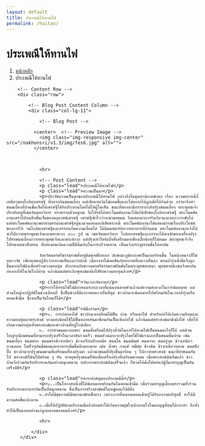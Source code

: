```yaml
---
layout: default
title: ประเพณีให้ทานไฟ
permalink: /haitan/
---
```



<div class="container">
<!-- Page Heading/Breadcrumbs -->
  <div class="row">
            <div class="col-lg-12">
                <h1 class="page-header">ประเพณีให้ทานไฟ
                </h1>
                <ol class="breadcrumb">
                    <li><a href="../index.html">หน้าหลัก</a>
                    </li>
                    <li class="active">ประเพณีให้ทานไฟ</li>
                </ol>
            </div>
        </div>
        <!-- /.row -->

        <!-- Content Row -->
        <div class="row">

            <!-- Blog Post Content Column -->
            <div class="col-lg-11">

                <!-- Blog Post -->

              <center>  <!-- Preview Image -->
                <img class="img-responsive img-center" src="/nakhonsri/v1.3/img/fes6.jpg" alt="">
              </center>



                <hr>

                <!-- Post Content -->
                <p class="lead">ประเพณีให้ทานไฟ</p>
                <p class="lead">ความเป็นมา</p>
                <p>ประวัติความเป็นมาของประเพณีให้ทานไฟ กล่าวถึงในขุนทกนิกายชาดก เรื่อง ความตระหนี่ถี่เหนียวของโกลิยะเศรษฐี ที่อยากกินขนมเบื้อง แต่เสียดายเงินไม่ยอมซื้อและไม่อยากให้ลูกเมียได้กินด้วย ภรรยาจึงทำขนมเบื้องที่บ้านชั้นเจ็ดให้เศรษฐีได้รับประทานโดยไม่ให้ผู้ใดเห็น ขณะที่สองสามีภรรยากำลังปรุงขนมเบื้อง พระพุทธเจ้าประทับอยู่ที่เชตวันมหาวิหาร ทรงทราบด้วยญาณ จึงโปรดให้พระโมคคัลลานะไปแก้นิสัยของโกลิยะเศรษฐี พระโมคคัคลานะตรงไปบนตึกชั้นเจ็ดของคฤหาสน์เศรษฐี เศรษฐีเข้าใจว่าจะมาขอขนม จึงแสดงอาการรังเกียจและออกวาจาขับไล่ แต่พระโมคคัคลานะพยายามทรมานเศรษฐีอยู่นานจนยอมละนิสัยตระหนี่ พระโมคคัลลานะได้แสดงธรรมเรื่องประโยชน์ของการให้ จนโกลิยะเศรษฐีและภรรยาเกิดความเลื่อมใส ได้นิมนต์มารับถวายอาหารที่บ้านตน พระโมคคัลลานะแจ้งให้นำไปถวายพระพุทธเจ้าและพระสาวก ๕๐๐ รูป ณ เชตวันมหาวิหาร โกลิยะเศรษฐีและภรรบาได้นำเข้าของเครื่องปรุงไปทำขนมเบื้องถวายพระพุทธเจ้าและพระสาวก แต่ปรุงเท่าไหร่แป้งที่เตรียมมาเพียงเล็กน้อยก็ไม่หมด พระพุทธเจ้าจึงโปรดเทศนาสั่งสอน ทั้งสองคนเกิดความปีติอิ่มเอิบในการบริจาคทาน เห็นแจ้งบรรลุธรรมชั้นโสดาบัน

                จังหวัดนครศรีธรรมราชตั้งอยู่ติดชายฝั่งทะเล ลักษณะภูมิอากาศเป็นแบบร้อนชื้น ในหน้าหนาวก็ไม่หนาวจัด เพียงแต่คนรู้สึกว่าอากาศเย็นลงกว่าปกติ เนื่องจากไม่เคยชินกับอากาศที่หนาวเย็นลง ตอนย่ำรุ่งเช้ามืดจึงลุกขึ้นมาก่อไฟผิงเพื่อสร้างความอบอุ่น ประกอบกับชาวนครศรีธรรมราชยึดมั่นในพระพุทธศาสนา พุทธศาสนิกชนจึงพากันก่อกองไฟในวัดใกล้บ้าน แล้วนิมนต์พระภิกษุสงฆ์มาผิงไฟรับความอบอุ่นด้วย</p>

                <p class="lead">วันเวลาจัดงาน</p>
                <p>การให้ทานไฟไม่มีกำหนดระยะเวลาที่แน่นอนตายตัวแล้วแต่ความสะดวกในการนัดหมาย แต่ส่วนใหญ่จะปฏิบัติในช่วงเดือนยี่ ซึ่งป็นช่วงที่มีอากาศหนาวเย็นที่สุด ชาวบ้านจะนัดหมายไปพร้อมกันในเวลาย่ำรุ่งหรือตอนเช้ามืด ซึ่งจะเป็นวันไหนก็ได้</p>

                <p class="lead">พิธีกรรม</p>
                <p>๑. การก่อกองไฟ ชาวบ้านจะเตรียมไม้ฟืน ถ่าน หรือเตาไฟ สำหรับก่อให้เกิดความร้อนและความอบอุ่นแก่พระสงฆ์ บางแห่งนิยมใช้ไม้ฟืนหลายอันมาซ้อนกันเป็นเพิงก่อไฟ แล้วนิมนต์พระสงฆ์มานั่งผิงไฟ เพื่อให้เกิดความอบอุ่นทั้งพระสงฆ์และชาวบ้านที่อยู่ใกล้เคียง
                ๒. การทำขนมถวายพระ ขนมที่เตรียมไปปรุงที่วัดในการให้ทานไฟเป็นขนมอะไรก็ได้ แต่ส่วนใหญ่จะนิยมขนมที่สามารถปรุงเสร็จในเวลาอันรวดเร็ว ขนมส่วนมากจะปรุงโดยใช้ไฟแรงและเป็นขนมพื้นบ้าน เช่น ขนมเบื้อง ขนมครก ขนมครกข้าวเหนียว ข้าวเกรียบปากหม้อ ขนมโค ขนมพิมพ์ ขนมจาก ขนมจู่จุน ข้าวเหนียวกวนทอด ในปัจจุบันมีขนมและอาหารเพิ่มขึ้นอีกมากมาย เช่น น้ำชา กาแฟ หมี่ผัด ข้าวต้ม ข้าวเหนียวหลาม ขนมปังปิ้ง ชาวบ้านจะปรุงขนมตามที่เตรียมเครื่องปรุงมา แล้วนำขนมที่ปรุงขึ้นมาร้อน ๆ ไปถวายพระสงฆ์ ขณะที่ทำขนมกันไป พระสงฆ์ก็ฉันไปพร้อม ๆ กัน จะหยุดปรุงขนมก็ต่อเมื่อเครื่องปรุงที่เตรียมมาหมด เมื่อพระสงฆ์ฉันอิ่มแล้ว ชาวบ้านจึงร่วมกันรับประทานกันอย่างสนุกสนาน หลังจากพระสงฆ์ฉันเสร็จแล้ว ก็สวดให้ศีลให้พรแก่ผู้ที่มาทำบุญเป็นอันเสร็จพิธี</p>

                <p class="lead">สาระสำคัญของประเพณีนี้</p>
                <p>๑..เป็นโอกาสหนึ่งที่ได้นัดหมายพร้อมกันในตอนเช้ามืด เพื่อร่วมทำบุญเลี้ยงพระรวมทั้งร่วมรับประทานอาหารกันเป็นที่สนุกสนาน ซึ่งเป็นการสร้างสามัคคีในหมู่คณะได้ดียิ่ง
                ๒.ทำให้มีสุขภาพดีมีพลานามัยแข็งแรง เพราะการตื่นนอนตอนเช้าตรู่ได้รับอากาศบริสุทธิ์ ทำให้มีความสดชื่นเบิกบาน
                ๓.เมื่อได้ปฏิบัติตามประเพณีแล้วย่อมทำให้เกิดความสุขใจเบิกบานใจในผลบุญที่ตนได้กระทำ อีกทั้งยังได้เป็นแบบอย่างแก่ลูกหลานของตนด้วย</p>

                <hr>

             </div>
         </div>
  </div>
<!-- /.row -->

